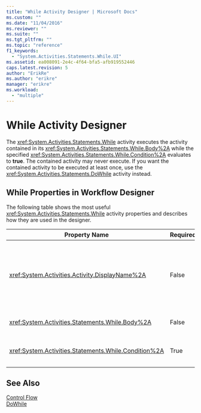 ```yaml
---
title: "While Activity Designer | Microsoft Docs"
ms.custom: ""
ms.date: "11/04/2016"
ms.reviewer: ""
ms.suite: ""
ms.tgt_pltfrm: ""
ms.topic: "reference"
f1_keywords: 
  - "System.Activities.Statements.While.UI"
ms.assetid: ea008091-2e4c-4f64-bfa5-afb919552446
caps.latest.revision: 5
author: "ErikRe"
ms.author: "erikre"
manager: "erikre"
ms.workload: 
  - "multiple"
---
```

# While Activity Designer
The <xref:System.Activities.Statements.While> activity executes the activity contained in its <xref:System.Activities.Statements.While.Body%2A> while the specified <xref:System.Activities.Statements.While.Condition%2A> evaluates to **true**. The contained activity may never execute. If you want the contained activity to be executed at least once, use the <xref:System.Activities.Statements.DoWhile> activity instead.  
  
## While Properties in Workflow Designer  
 The following table shows the most useful <xref:System.Activities.Statements.While> activity properties and describes how they are used in the designer.  
  
|Property Name|Required|Usage|  
|-------------------|--------------|-----------|  
|<xref:System.Activities.Activity.DisplayName%2A>|False|Specifies the friendly name of the <xref:System.Activities.Statements.While> activity designer in the header. The default value is While. The value can be edited in the **Properties** window or directly on the activity designer header.<br /><br /> Although the <xref:System.Activities.Activity.DisplayName%2A> is not strictly required, it is a best practice to use one.|  
|<xref:System.Activities.Statements.While.Body%2A>|False|Contains the activity to execute while the <xref:System.Activities.Statements.While.Condition%2A> evaluates to **true**.|  
|<xref:System.Activities.Statements.While.Condition%2A>|True|Contains the [!INCLUDE[vbprvb](../code-quality/includes/vbprvb_md.md)] expression that is evaluated to determine whether the activity in the <xref:System.Activities.Statements.While.Body%2A> is to be executed.|  
  
## See Also  
 [Control Flow](../workflow-designer/control-flow-activity-designers.md)   
 [DoWhile](../workflow-designer/dowhile-activity-designer.md)